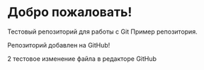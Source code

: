# Добро пожаловать!
Тестовый репозиторий для работы с Git
Пример репозитория.

Репозиторий добавлен на GitHub!

2 тестовое изменение файла в редакторе GitHub
